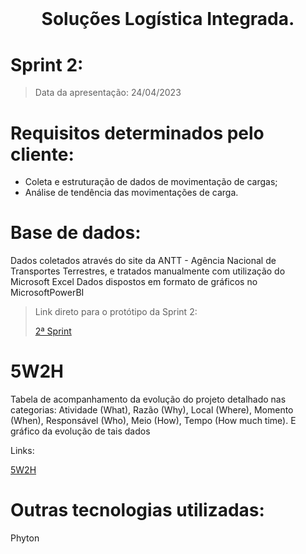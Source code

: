 # <br id="inicio">

<h1 align="center">Soluções Logística Integrada. <br><sub> </h1></sub>
 <p align="center">
 
# Sprint 2:
>   Data da apresentação: 24/04/2023

# Requisitos determinados pelo cliente:
  
- Coleta e estruturação de dados de movimentação de cargas;
- Análise de tendência das movimentações de carga.


# Base de dados:
Dados coletados através do site da ANTT - Agência Nacional de Transportes Terrestres, e tratados manualmente com utilização do Microsoft Excel
Dados dispostos em formato de gráficos no MicrosoftPowerBI

> Link direto para o protótipo da Sprint 2: <p><a href="https://github.com/anaelisac/TESTE23A/blob/1%C2%AA-Sprint/5W2H%20-%20Acompanhamento%20do%20Desenvolvimento%20da%20Equipe.pdf">2ª Sprint</a></p> 

# 5W2H

Tabela de acompanhamento da evolução do projeto detalhado nas categorias: Atividade (What), Razão (Why), Local (Where), Momento (When), Responsável (Who), Meio (How), Tempo (How much time). E gráfico da evolução de tais dados 

Links: <p><a href="https://teams.microsoft.com/_?culture=pt-br&country=br#/school/tab::86af6aa2-953e-4a5c-b487-1b1e7a07cab0/Geral?threadId=19:z0HMYAn-SWSeI_161m3oXVB4-MfLiQIs34daaY5o4pU1@thread.tacv2&ctx=channel">5W2H</a></p> 
      
# Outras tecnologias utilizadas:

Phyton


